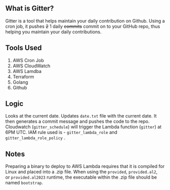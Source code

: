 ## What is Gitter?

Gitter is a tool that helps maintain your daily contribution on Github. Using a cron job, it pushes ~~2~~ 1 daily ~~commits~~  commit on to your GitHub repo, thus helping you maintain your daily contributions.

## Tools Used

1. AWS Cron Job
2. AWS CloudWatch
3. AWS Lamdba 
4. Terraform 
5. Golang
6. Github

## Logic

Looks at the current date. Updates `date.txt` file with the current date. It then generates a commit message and pushes the code to the repo. Cloudwatch (`gitter_schedule`) will trigger the Lambda function (`gitter`) at 6PM UTC. IAM rule used is - `gitter_lambda_role`  and `gitter_lambda_role_policy` .

## Notes

Preparing a binary to deploy to AWS Lambda requires that it is compiled for Linux and placed into a .zip file. When using the `provided`, `provided.al2`, or `provided.al2023` runtime, the executable within the .zip file should be named `bootstrap`.
